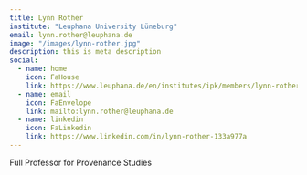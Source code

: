 ```yaml
---
title: Lynn Rother
institute: "Leuphana University Lüneburg"
email: lynn.rother@leuphana.de
image: "/images/lynn-rother.jpg"
description: this is meta description
social:
  - name: home
    icon: FaHouse
    link: https://www.leuphana.de/en/institutes/ipk/members/lynn-rother.html
  - name: email
    icon: FaEnvelope
    link: mailto:lynn.rother@leuphana.de
  - name: linkedin
    icon: FaLinkedin
    link: https://www.linkedin.com/in/lynn-rother-133a977a
---
```


Full Professor for Provenance Studies
